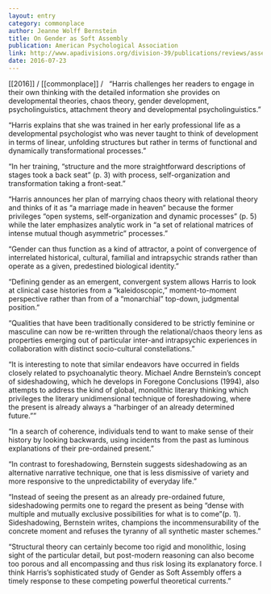 ```yaml
---
layout: entry
category: commonplace
author: Jeanne Wolff Bernstein
title: On Gender as Soft Assembly
publication: American Psychological Association
link: http://www.apadivisions.org/division-39/publications/reviews/assembly.aspx
date: 2016-07-23
---
```


[[2016]] / [[commonplace]] / 
 
“Harris challenges her readers to engage in their own thinking with the detailed information she provides on developmental theories, chaos theory, gender development, psycholinguistics, attachment theory and developmental psycholinguistics.”

“Harris explains that she was trained in her early professional life as a developmental psychologist who was never taught to think of development in terms of linear, unfolding structures but rather in terms of functional and dynamically transformational processes.”

“In her training, “structure and the more straightforward descriptions of stages took a back seat” (p. 3) with process, self-organization and transformation taking a front-seat.”

“Harris announces her plan of marrying chaos theory with relational theory and thinks of it as “a marriage made in heaven” because the former privileges “open systems, self-organization and dynamic processes” (p. 5) while the later emphasizes analytic work in “a set of relational matrices of intense mutual though asymmetric” processes.”

“Gender can thus function as a kind of attractor, a point of convergence of interrelated historical, cultural, familial and intrapsychic strands rather than operate as a given, predestined biological identity.”

“Defining gender as an emergent, convergent system allows Harris to look at clinical case histories from a “kaleidoscopic,” moment-to-moment perspective rather than from of a “monarchial” top-down, judgmental position.”

“Qualities that have been traditionally considered to be strictly feminine or masculine can now be re-written through the relational/chaos theory lens as properties emerging out of particular inter-and intrapsychic experiences in collaboration with distinct socio-cultural constellations.”

“It is interesting to note that similar endeavors have occurred in fields closely related to psychoanalytic theory. Michael Andre Bernstein’s concept of sideshadowing, which he develops in Foregone Conclusions (1994), also attempts to address the kind of global, monolithic literary thinking which privileges the literary unidimensional technique of foreshadowing, where the present is already always a “harbinger of an already determined future.””

“In a search of coherence, individuals tend to want to make sense of their history by looking backwards, using incidents from the past as luminous explanations of their pre-ordained present.”

“In contrast to foreshadowing, Bernstein suggests sideshadowing as an alternative narrative technique, one that is less dismissive of variety and more responsive to the unpredictability of everyday life.”

“Instead of seeing the present as an already pre-ordained future, sideshadowing permits one to regard the present as being “dense with multiple and mutually exclusive possibilities for what is to come”(p. 1). Sideshadowing, Bernstein writes, champions the incommensurability of the concrete moment and refuses the tyranny of all synthetic master schemes.”

“Structural theory can certainly become too rigid and monolithic, losing sight of the particular detail, but post-modern reasoning can also become too porous and all encompassing and thus risk losing its explanatory force. I think Harris’s sophisticated study of Gender as Soft Assembly offers a timely response to these competing powerful theoretical currents.”

